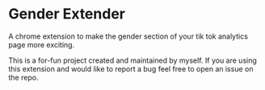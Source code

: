 # Gender Extender

A chrome extension to make the gender section of your tik tok analytics page more exciting.

This is a for-fun project created and maintained by myself. If you are using this extension and would like to report a bug feel free to open an issue on the repo.
